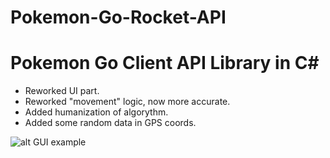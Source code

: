 # Pokemon-Go-Rocket-API

# Pokemon Go Client API Library in C# #

- Reworked UI part.
- Reworked "movement" logic, now more accurate.
- Added humanization of algorythm.
- Added some random data in GPS coords.

![alt GUI example](http://i.imgur.com/MxnEgQO.png)


